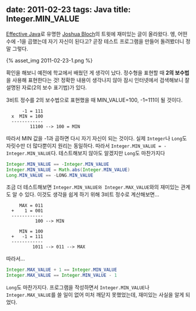 date: 2011-02-23
tags: Java
title: Integer.MIN_VALUE
---

[Effective Java](http://www.amazon.com/Effective-Java-2nd-Joshua-Bloch/dp/0321356683)로 유명한 [Joshua Bloch](https://twitter.com/joshbloch)의 트윗에 재미있는 글이 올라왔다. 엥, 어떤 수에 -1을 곱했는데 자기 자신이 된다고? 곧장 테스트 프로그램을 만들어 돌려봤더니 정말 그렇다.

<!--more-->
{% asset_img 2011-02-23-1.png %}

확인을 해보니 예전에 학교에서 배웠던 게 생각이 났다. 정수형을 표현할 때 **2의 보수법**을 사용해 표현한다는 것! 정확한 내용이 생각나지 않아 잠시 인터넷에서 검색해보니 잘 설명된 자료(2의 보수 표기법)가 있다.

3비트 정수를 2의 보수법으로 표현했을 때 MIN_VALUE=100, -1=111이 될 것이다.

```
      -1 = 111
  x  MIN = 100
  ------------
         11100 --> 100 = MIN
```

따라서 MIN 값을 -1과 곱하면 다시 자기 자신이 되는 것이다. 실제 `Integer`나 `Long`도 자릿수만 더 많다뿐이지 원리는 동일하다. 따라서 `Integer.MIN_VALUE = -Integer.MIN_VALUE`다. 테스트해보지 않아도 알겠지만 `Long`도 마찬가지다

```java
Integer.MIN_VALUE == -Integer.MIN_VALUE
Integer.MIN_VALUE = Math.abs(Integer.MIN_VALUE)
Long.MIN_VALUE == -LONG.MIN_VALUE
```

조금 더 테스트해보면 `Integer.MIN_VALUE와 Integer.MAX_VALUE`와의 재미있는 관계도 알 수 있다. 이것도 생각을 쉽게 하기 위해 3비트 정수로 계산해보면...

```
     MAX = 011
  +    1 = 001
  ------------
           100 --> MIN
```

```
     MIN = 100
  +   -1 = 111
  ------------
          1011 --> 011 --> MAX
```

따라서...

```java
Integer.MAX_VALUE + 1 == Integer.MIN_VALUE
Integer.MAX_VALUE == Integer.MIN_VALUE - 1
```

`Long`도 마찬가지다. 프로그램을 작성하면서 `Integer.MIN_VALUE`나 `Integer.MAX_VALUE`를 쓸 일이 없어 미처 깨닫지 못했었는데, 재미있는 사실을 알게 되었다.
